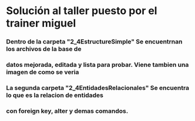 # Solución al taller puesto por el trainer miguel
### Dentro de la carpeta "2_4EstructureSimple" Se encuentrnan los archivos de la base de 
### datos mejorada, editada y lista para probar.  Viene tambien una imagen de como se veria
### La segunda carpeta "2_4EntidadesRelacionales" Se encuentra lo que es la relacion de entidades 
### con foreign key, alter y demas comandos.

